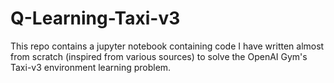 # Q-Learning-Taxi-v3
This repo contains a jupyter notebook containing code I have written almost from scratch (inspired from various sources) to solve the OpenAI Gym's Taxi-v3 environment learning problem.
